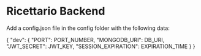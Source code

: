 # Ricettario Backend

Add a config.json file in the config folder with the following data:

{
"dev": {
"PORT": PORT_NUMBER,
"MONGODB_URI": DB_URI,
"JWT_SECRET": JWT_KEY,
"SESSION_EXPIRATION": EXPIRATION_TIME
}
}
